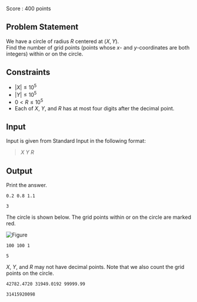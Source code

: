 Score : $400$ points

## Problem Statement

We have a circle of radius $R$ centered at $(X, Y)$.<br>
Find the number of grid points (points whose $x$- and $y$-coordinates are both integers) within or on the circle.

## Constraints

- $|X| \le 10^5$
- $|Y| \le 10^5$
- $0 \lt R \le 10^5$
- Each of $X$, $Y$, and $R$ has at most four digits after the decimal point.

## Input

Input is given from Standard Input in the following format:

> $X$ $Y$ $R$

## Output

Print the answer.

```input1
0.2 0.8 1.1
```

```output1
3
```

The circle is shown below. The grid points within or on the circle are marked red.

![Figure](https://img.atcoder.jp/ghi/4f37b99cfbdbb337043b16d8ce64571c.png)

```input2
100 100 1
```

```output2
5
```

$X$, $Y$, and $R$ may not have decimal points.
Note that we also count the grid points on the circle.

```input3
42782.4720 31949.0192 99999.99
```

```output3
31415920098
```